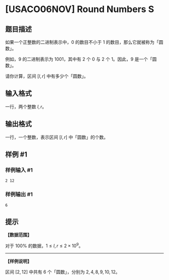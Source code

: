 # [USACO06NOV] Round Numbers S

## 题目描述

如果一个正整数的二进制表示中，$0$ 的数目不小于 $1$ 的数目，那么它就被称为「圆数」。

例如，$9$ 的二进制表示为 $1001$，其中有 $2$ 个 $0$ 与 $2$ 个 $1$。因此，$9$ 是一个「圆数」。

请你计算，区间 $[l,r]$ 中有多少个「圆数」。

## 输入格式

一行，两个整数 $l,r$。

## 输出格式

一行，一个整数，表示区间 $[l,r]$ 中「圆数」的个数。

## 样例 #1

### 样例输入 #1
```
2 12
```

### 样例输出 #1

```
6
```

## 提示

**【数据范围】**

对于 $100\%$ 的数据，$1\le l,r\le 2\times 10^9$。

------------

**【样例说明】**

区间 $[2,12]$ 中共有 $6$ 个「圆数」，分别为 $2,4,8,9,10,12$。
